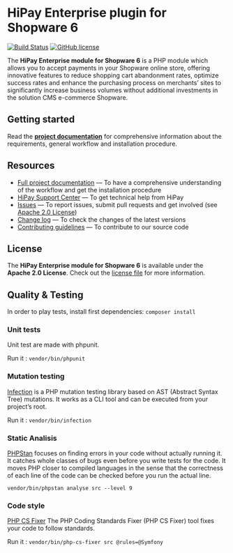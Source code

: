 # HiPay Enterprise plugin for Shopware 6

[![Build Status](https://hook.hipay.org/badge-ci/build/pi-ecommerce/hipay-enterprise-shopware-6/develop?service=github)](https://hook.hipay.org/badge-ci/build/pi-ecommerce/hipay-enterprise-shopware-6/develop?service=github)
[![GitHub license](https://img.shields.io/badge/license-Apache%202-blue.svg)](https://raw.githubusercontent.com/hipay/hipay-enterprise-shopware-6/develop/LICENSE.md)

The **HiPay Enterprise module for Shopware 6** is a PHP module which allows you to accept payments in your Shopware online store, offering innovative features to reduce shopping cart abandonment rates, optimize success rates and enhance the purchasing process on merchants’ sites to significantly increase business volumes without additional investments in the solution CMS e-commerce Shopware.

## Getting started

Read the **[project documentation][doc-home]** for comprehensive information about the requirements, general workflow and installation procedure.

## Resources

- [Full project documentation][doc-home] — To have a comprehensive understanding of the workflow and get the installation procedure
- [HiPay Support Center][hipay-help] — To get technical help from HiPay
- [Issues][project-issues] — To report issues, submit pull requests and get involved (see [Apache 2.0 License][project-license])
- [Change log][project-changelog] — To check the changes of the latest versions
- [Contributing guidelines][project-contributing] — To contribute to our source code

## License

The **HiPay Enterprise module for Shopware 6** is available under the **Apache 2.0 License**. Check out the [license file][project-license] for more information.

[doc-home]: https://developer.hipay.com/doc/hipay-enterprise-shopware-6/
[hipay-help]: http://help.hipay.com
[project-issues]: https://github.com/hipay/hipay-enterprise-shopware-6/issues
[project-license]: LICENSE.md
[project-changelog]: CHANGELOG.md
[project-contributing]: CONTRIBUTING.md

## Quality & Testing

In order to play tests, install first dependencies: `composer install`

### Unit tests

Unit test are made with phpunit.

Run it :
`vendor/bin/phpunit`

### Mutation testing

[Infection](https://infection.github.io/) is a PHP mutation testing library based on AST (Abstract Syntax Tree) mutations. It works as a CLI tool and can be executed from your project’s root.

Run it :
`vendor/bin/infection`

### Static Analisis

[PHPStan](https://github.com/phpstan/phpstan) focuses on finding errors in your code without actually running it. It catches whole classes of bugs even before you write tests for the code. It moves PHP closer to compiled languages in the sense that the correctness of each line of the code can be checked before you run the actual line.

`vendor/bin/phpstan analyse src --level 9`

### Code style

[PHP CS Fixer](https://github.com/FriendsOfPHP/PHP-CS-Fixer) The PHP Coding Standards Fixer (PHP CS Fixer) tool fixes your code to follow standards.

Run it :
`vendor/bin/php-cs-fixer src @rules=@Symfony`
